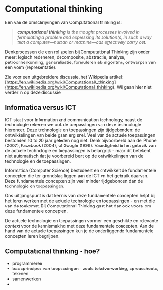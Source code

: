 # Computational thinking

Eén van de omschrijvingen van Computational thinking is:

> _**computational thinking** is the thought processes involved in formulating a problem and expressing its solution\(s\) in such a way that a computer—human or machine—can effectively carry out._

Denkprocessen die een rol spelen bij Computational Thinking zijn onder meer: logisch redeneren, decompositie, abstractie, analyse,  patroonherkenning, generalisatie, formuleren als algoritme, ontwerpen van een vorm \(representatie\).

Zie voor een uitgebreidere discussie, het Wikipedia artikel: [https://en.wikipedia.org/wiki/Computational\_thinking](https://en.wikipedia.org/wiki/Computational_thinking). Wij gaan hier niet verder in op deze discussie.

## Informatica versus ICT

ICT staat voor Information and communication technology; naast de technologie rekenen we ook de toepassingen van deze technologie hieronder. Deze technologie en toepassingen zijn tijdgebonden: de ontwikkelingen van beide gaan erg snel. Veel van de actuele toepassingen bestonden 10 to 20 jaar geleden nog niet. Denk bijvoorbeeld aan de iPhone \(2007\), Facebook \(2004\), of Google \(1998\). Vaardigheid in het gebruik van de actuele technologie en toepassingen is belangrijk - maar dit betekent niet automatisch dat je voorbereid bent op de ontwikkelingen van de technologie en de toepassingen.

Informatica \(Computer Science\) bestudeert en ontwikkelt de fundamentele concepten die ten grondslag liggen aan de ICT en het gebruik daarvan. Deze fundamentele concepten zijn veel minder tijdgebonden dan de technologie en toepassingen.

Ons uitgangspunt is dat kennis van deze fundamentele concepten helpt bij het leren werken met de actuele technologie en toepassingen - en met die van de toekomst. Bij Computational Thinking gaat het dan ook vooral om deze fundamentele concepten.

De actuele technologie en toepassingen vormen een geschikte en relevante _context_ voor de kennismaking met deze fundamentele concepten. Aan de hand van de actuele toepassingen kun je de onderliggende fundamentele concepten leren begrijpen.

## Computational thinking - hoe?

* programmeren
* basisprincipes van toepassingen - zoals tekstverwerking, spreadsheets, tekenen
* samenwerken
* 


